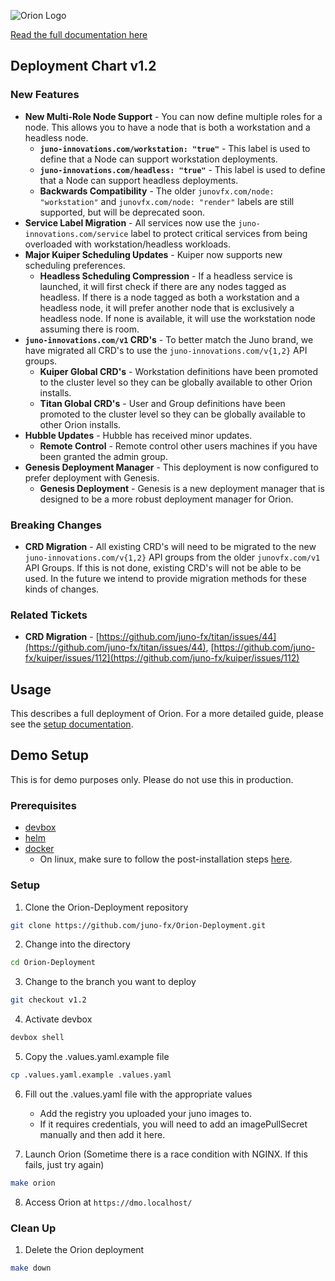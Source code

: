 
![Orion Logo](https://juno-fx.github.io/Orion-Documentation/assets/orion.png)

[Read the full documentation here](https://juno-fx.github.io/Orion-Documentation/)

## Deployment Chart v1.2

### New Features

- **New Multi-Role Node Support** - You can now define multiple roles for a node. This allows you to have a node that is both a workstation and a headless node.
  - **`juno-innovations.com/workstation: "true"`** - This label is used to define that a Node can support workstation deployments.
  - **`juno-innovations.com/headless: "true"`** - This label is used to define that a Node can support headless deployments.
  - **Backwards Compatibility** - The older `junovfx.com/node: "workstation"` and `junovfx.com/node: "render"` labels are still supported, but will be deprecated soon.
- **Service Label Migration** - All services now use the `juno-innovations.com/service` label to protect critical services from being overloaded with workstation/headless workloads.
- **Major Kuiper Scheduling Updates** - Kuiper now supports new scheduling preferences.
  - **Headless Scheduling Compression** - If a headless service is launched, it will first check if there are any nodes tagged as headless. If there is a node tagged as both a workstation and a headless node, it will prefer another node that is exclusively a headless node. If none is available, it will use the workstation node assuming there is room.
- **`juno-innovations.com/v1` CRD's** - To better match the Juno brand, we have migrated all CRD's to use the `juno-innovations.com/v{1,2}` API groups.
  - **Kuiper Global CRD's** - Workstation definitions have been promoted to the cluster level so they can be globally available to other Orion installs.
  - **Titan Global CRD's** - User and Group definitions have been promoted to the cluster level so they can be globally available to other Orion installs.
- **Hubble Updates** - Hubble has received minor updates.
  - **Remote Control** - Remote control other users machines if you have been granted the admin group.
- **Genesis Deployment Manager** - This deployment is now configured to prefer deployment with Genesis.
  - **Genesis Deployment** - Genesis is a new deployment manager that is designed to be a more robust deployment manager for Orion.

### Breaking Changes

- **CRD Migration** - All existing CRD's will need to be migrated to the new `juno-innovations.com/v{1,2}` API groups from the older `junovfx.com/v1` API Groups. If this is not done, existing CRD's will not be able to be used. In the future we intend to provide migration methods for these kinds of changes.


### Related Tickets

- **CRD Migration** - [https://github.com/juno-fx/titan/issues/44](https://github.com/juno-fx/titan/issues/44), [https://github.com/juno-fx/kuiper/issues/112](https://github.com/juno-fx/kuiper/issues/112)

## Usage

This describes a full deployment of Orion. For a more detailed guide, please see the [setup documentation](https://juno-fx.github.io/Orion-Documentation/installation/deployments/).

## Demo Setup

This is for demo purposes only. Please do not use this in production.

### Prerequisites

- [devbox](https://www.jetify.com/docs/devbox/installing_devbox/)
- [helm](https://helm.sh/docs/intro/quickstart/)
- [docker](https://github.com/docker/docker-install?tab=readme-ov-file#dockerdocker-install)
  - On linux, make sure to follow the post-installation steps [here](https://docs.docker.com/engine/install/linux-postinstall/).

### Setup

1. Clone the Orion-Deployment repository
```bash
git clone https://github.com/juno-fx/Orion-Deployment.git
```

2. Change into the directory
```bash
cd Orion-Deployment
```

3. Change to the branch you want to deploy
```bash
git checkout v1.2
```

4. Activate devbox
```bash
devbox shell
```

5. Copy the .values.yaml.example file
```bash
cp .values.yaml.example .values.yaml
```

6. Fill out the .values.yaml file with the appropriate values
    * Add the registry you uploaded your juno images to.
    * If it requires credentials, you will need to add an imagePullSecret manually and then add it here.

7. Launch Orion (Sometime there is a race condition with NGINX. If this fails, just try again)
```bash
make orion
```

8. Access Orion at `https://dmo.localhost/`

### Clean Up

1. Delete the Orion deployment
```bash
make down
```

